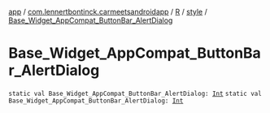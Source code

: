 [app](../../../index.md) / [com.lennertbontinck.carmeetsandroidapp](../../index.md) / [R](../index.md) / [style](index.md) / [Base_Widget_AppCompat_ButtonBar_AlertDialog](./-base_-widget_-app-compat_-button-bar_-alert-dialog.md)

# Base_Widget_AppCompat_ButtonBar_AlertDialog

`static val Base_Widget_AppCompat_ButtonBar_AlertDialog: `[`Int`](https://kotlinlang.org/api/latest/jvm/stdlib/kotlin/-int/index.html)
`static val Base_Widget_AppCompat_ButtonBar_AlertDialog: `[`Int`](https://kotlinlang.org/api/latest/jvm/stdlib/kotlin/-int/index.html)